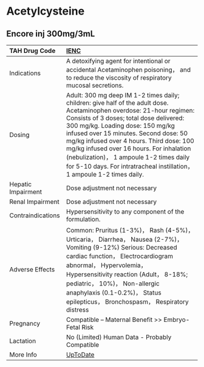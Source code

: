 # Acetylcysteine

## Encore inj 300mg/3mL

| TAH Drug Code      | [IENC](https://www.tahsda.org.tw/drugs/hissearch.php?drug_code=IENC)                                                                                                                                                                                                                                                                                                                                                                                        |
|:-------------------|:------------------------------------------------------------------------------------------------------------------------------------------------------------------------------------------------------------------------------------------------------------------------------------------------------------------------------------------------------------------------------------------------------------------------------------------------------------|
| Indications        | A detoxifying agent for intentional or accidental Acetaminophen poisoning， and to reduce the viscosity of respiratory mucosal secretions.                                                                                                                                                                                                                                                                                                                  |
| Dosing             | Adult: 300 mg deep IM 1-2 times daily; children: give half of the adult dose. Acetaminophen overdose: 21-hour regimen: Consists of 3 doses; total dose delivered: 300 mg/kg. Loading dose: 150 mg/kg infused over 15 minutes. Second dose: 50 mg/kg infused over 4 hours. Third dose: 100 mg/kg infused over 16 hours. For inhalation (nebulization)， 1 ampoule 1-2 times daily for 5-10 days. For intratracheal instillation， 1 ampoule 1-2 times daily. |
| Hepatic Impairment | Dose adjustment not necessary                                                                                                                                                                                                                                                                                                                                                                                                                               |
| Renal Impairment   | Dose adjustment not necessary                                                                                                                                                                                                                                                                                                                                                                                                                               |
| Contraindications  | Hypersensitivity to any component of the formulation.                                                                                                                                                                                                                                                                                                                                                                                                       |
| Adverse Effects    | Common: Pruritus (1-3%)， Rash (4-5%)， Urticaria， Diarrhea， Nausea (2-7%)， Vomiting (9-12%) Serious: Decreased cardiac function， Electrocardiogram abnormal， Hypervolemia， Hypersensitivity reaction (Adult， 8-18%; pediatric， 10%)， Non-allergic anaphylaxis (0.1-0.2%)， Status epilepticus， Bronchospasm， Respiratory distress                                                                                                               |
| Pregnancy          | Compatible – Maternal Benefit >> Embryo-Fetal Risk                                                                                                                                                                                                                                                                                                                                                                                                          |
| Lactation          | No (Limited) Human Data - Probably Compatible                                                                                                                                                                                                                                                                                                                                                                                                               |
| More Info          | [UpToDate](https://www.uptodate.com/contents/acetylcysteine-drug-information)                                                                                                                                                                                                                                                                                                                                                                               |

